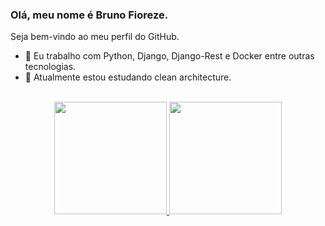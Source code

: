 ### Olá, meu nome é Bruno Fioreze. 
Seja bem-vindo ao meu perfil do GitHub.

- 🔭 Eu trabalho com Python, Django, Django-Rest e Docker entre outras tecnologias.
- 🌱 Atualmente estou estudando clean architecture.

<br/>
  
<div align="center">
  <a href="https://github.com/bruno-fioreze">
  <img height="180em" src="https://github-readme-stats.vercel.app/api?username=bruno-fioreze&show_icons=true&theme=dracula&include_all_commits=true&count_private=true"/>
  <img height="180em" src="https://github-readme-stats.vercel.app/api/top-langs/?username=bruno-fioreze&layout=compact&langs_count=7&theme=dracula"/>
</div>
